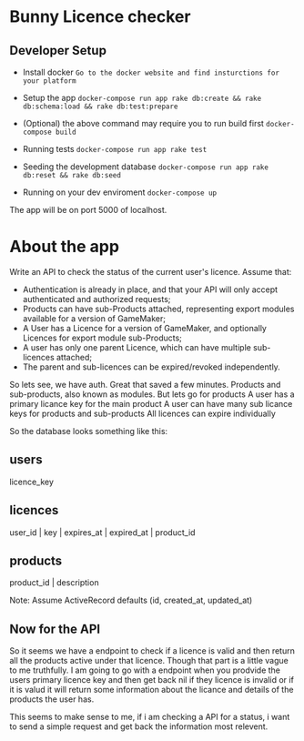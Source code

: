 # Bunny Licence checker

## Developer Setup

* Install docker
```Go to the docker website and find insturctions for your platform```

* Setup the app
```docker-compose run app rake db:create && rake db:schema:load && rake db:test:prepare```

* (Optional) the above command may require you to run build first
```docker-compose build```

* Running tests
```docker-compose run app rake test```

* Seeding the development database
```docker-compose run app rake db:reset && rake db:seed```

* Running on your dev enviroment
```docker-compose up```

The app will be on port 5000 of localhost.

# About the app

Write an API to check the status of the current user's licence. Assume that:
* Authentication is already in place, and that your API will only accept authenticated and authorized requests;
* Products can have sub-Products attached, representing export modules available for a version of GameMaker;
* A User has a Licence for a version of GameMaker, and optionally Licences for export module sub-Products;
* A user has only one parent Licence, which can have multiple sub-licences attached;
* The parent and sub-licences can be expired/revoked independently.

So lets see, we have auth. Great that saved a few minutes.
Products and sub-products, also known as modules. But lets go for products
A user has a primary licance key for the main product
A user can have many sub licance keys for products and sub-products
All licences can expire individually

So the database looks something like this:

## users
licence_key

## licences
user_id | key | expires_at | expired_at | product_id

## products
product_id | description

Note: Assume ActiveRecord defaults (id, created_at, updated_at)

## Now for the API

So it seems we have a endpoint to check if a licence is valid and then return all the products active under that
licence. Though that part is a little vague to me truthfully. I am going to go with a endpoint when you prodvide
the users primary licence key and then get back nil if they licence is invalid or if it is valud it will return
some information about the licance and details of the products the user has. 

This seems to make sense to me, if i am checking a API for a status, i want to send a simple request and get back
the information most relevent.
